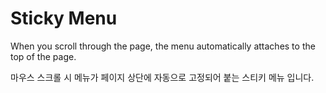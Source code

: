 # Sticky Menu

When you scroll through the page, the menu automatically attaches to the top of the page.

마우스 스크롤 시 메뉴가 페이지 상단에 자동으로 고정되어 붙는 스티키 메뉴 입니다.

